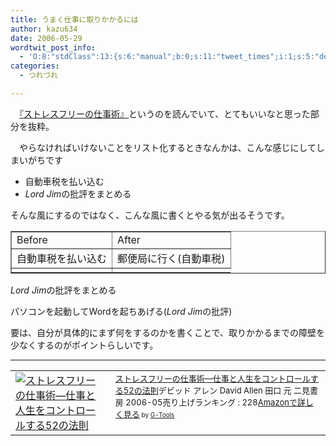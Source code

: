 ```yaml
---
title: うまく仕事に取りかかるには
author: kazu634
date: 2006-05-29
wordtwit_post_info:
  - 'O:8:"stdClass":13:{s:6:"manual";b:0;s:11:"tweet_times";i:1;s:5:"delay";i:0;s:7:"enabled";i:1;s:10:"separation";s:2:"60";s:7:"version";s:3:"3.7";s:14:"tweet_template";b:0;s:6:"status";i:2;s:6:"result";a:0:{}s:13:"tweet_counter";i:2;s:13:"tweet_log_ids";a:1:{i:0;i:2385;}s:9:"hash_tags";a:0:{}s:8:"accounts";a:1:{i:0;s:7:"kazu634";}}'
categories:
  - つれづれ

---
```

<div class="section">
<p>
    　<a href="https://www.amazon.co.jp/exec/obidos/ASIN/4576060732/goodpic-22/" onclick="__gaTracker('send', 'event', 'outbound-article', 'https://www.amazon.co.jp/exec/obidos/ASIN/4576060732/goodpic-22/', '『ストレスフリーの仕事術』');" target="_top">『ストレスフリーの仕事術』</a>というのを読んでいて、とてもいいなと思った部分を抜粋。
</p></p> 
  
<p>
    　やらなければいけないことをリスト化するときなんかは、こんな感じにしてしまいがちです
</p>
  
<ul>
<li>
      自動車税を払い込む
</li>
<li>
<i>Lord Jim</i>の批評をまとめる
</li>
</ul></p> 
  
<p>
    そんな風にするのではなく、こんな風に書くとやる気が出るそうです。
</p>
  
<table cellspacing="0" cellpadding="2" border="1">
<tr valign="top">
<td>
        Before
</td>
      
<td>
        After
</td>
</tr>
    
<tr valign="top">
<td>
        自動車税を払い込む
</td>
      
<td>
        郵便局に行く(自動車税)
</td>
</tr>
    
<tr valign="top">
<td>
</td>
</tr>
</table>
  
<p>
<i>Lord Jim</i>の批評をまとめる
</p>
  
<td>
    パソコンを起動してWordを起ちあげる(<i>Lord Jim</i>の批評)
</td></p> 
  
<p>
    要は、自分が具体的にまず何をするのかを書くことで、取りかかるまでの障壁を少なくするのがポイントらしいです。
</p>
  
<hr />
  
<p>
<center>
</center>
</p>
  
<p>
<table cellpadding="5" border="0">
<tr>
<td valign="top">
<a href="https://www.amazon.co.jp/exec/obidos/ASIN/4576060732/goodpic-22/" onclick="__gaTracker('send', 'event', 'outbound-article', 'https://www.amazon.co.jp/exec/obidos/ASIN/4576060732/goodpic-22/', '');" target="_top"><img alt="ストレスフリーの仕事術―仕事と人生をコントロールする52の法則" src="http://images.amazon.com/images/P/4576060732.01._SCMZZZZZZZ_.jpg" border="0" /></a>
</td>
        
<td valign="top">
<font size="-1"><a href="https://www.amazon.co.jp/exec/obidos/ASIN/4576060732/goodpic-22/" onclick="__gaTracker('send', 'event', 'outbound-article', 'https://www.amazon.co.jp/exec/obidos/ASIN/4576060732/goodpic-22/', 'ストレスフリーの仕事術―仕事と人生をコントロールする52の法則');" target="_top">ストレスフリーの仕事術―仕事と人生をコントロールする52の法則</a>デビッド アレン David Allen 田口 元 二見書房 2006-05売り上げランキング : 228<a href="https://www.amazon.co.jp/exec/obidos/ASIN/4576060732/goodpic-22/" onclick="__gaTracker('send', 'event', 'outbound-article', 'https://www.amazon.co.jp/exec/obidos/ASIN/4576060732/goodpic-22/', 'Amazonで詳しく見る');" target="_top">Amazonで詳しく見る</a></font><font size="-2"> by <a href="http://www.goodpic.com/mt/aws/index.html" onclick="__gaTracker('send', 'event', 'outbound-article', 'http://www.goodpic.com/mt/aws/index.html', 'G-Tools');">G-Tools</a></font>
</td>
</tr>
</table>
</p>
</div>

